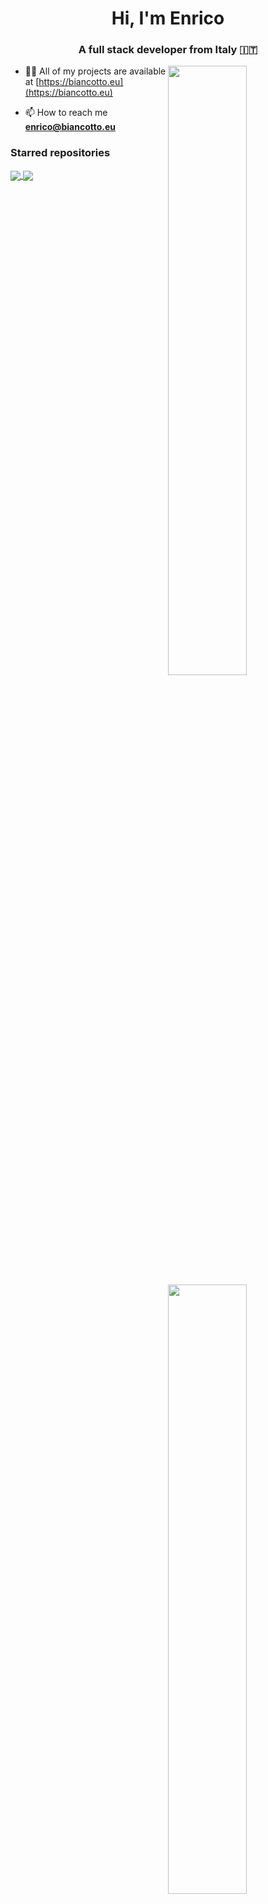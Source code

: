 <h1 align="center">Hi, I'm Enrico</h1>
<h3 align="center">A full stack developer from Italy 🇮🇹</h3>

[<img align="right" width="50%" src="https://github-readme-stats.vercel.app/api?username=enricBiancott0&theme=dark&show_icons=true">](https://metrics.lecoq.io/enricBiancott0#gh-dark-mode-only)
[<img align="right" width="50%" src="https://github-readme-stats.vercel.app/api?username=enricBiancott0&show_icons=true">](https://metrics.lecoq.io/enricBiancott0#gh-light-mode-only)

<!--Personal info-->
- 👨‍💻 All of my projects are available at [https://biancotto.eu](https://biancotto.eu)

- 📫 How to reach me **enrico@biancotto.eu**

<!--Starred repositories-->
<h3 alig="left">Starred repositories</h3>
<a href="https://github.com/enricBiancott0/dijkstra">
  <img align="center" src="https://github-readme-stats.vercel.app/api/pin/?username=enricBiancott0&repo=dijkstra&theme=synthwave" />
</a>
<a href="https://github.com/enricBiancott0/vad">
  <img align="center" src="https://github-readme-stats.vercel.app/api/pin/?username=enricBiancott0&repo=vad&theme=synthwave" />
</a>

